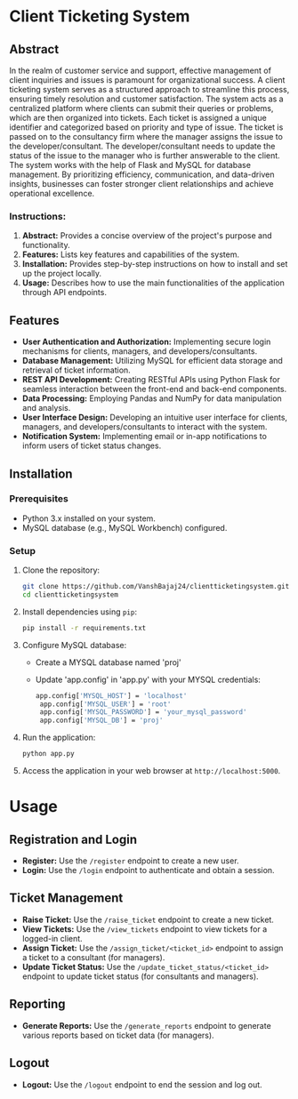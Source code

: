 # Client Ticketing System

## Abstract

In the realm of customer service and support, effective management of client inquiries and issues is paramount for organizational success. A client ticketing system serves as a structured approach to streamline this process, ensuring timely resolution and customer satisfaction. The system acts as a centralized platform where clients can submit their queries or problems, which are then organized into tickets. Each ticket is assigned a unique identifier and categorized based on priority and type of issue. The ticket is passed on to the consultancy firm where the manager assigns the issue to the developer/consultant. The developer/consultant needs to update the status of the issue to the manager who is further answerable to the client. The system works with the help of Flask and MySQL for database management. By prioritizing efficiency, communication, and data-driven insights, businesses can foster stronger client relationships and achieve operational excellence.


### Instructions:

1. **Abstract:** Provides a concise overview of the project's purpose and functionality.
2. **Features:** Lists key features and capabilities of the system.
3. **Installation:** Provides step-by-step instructions on how to install and set up the project locally.
4. **Usage:** Describes how to use the main functionalities of the application through API endpoints.


## Features

- **User Authentication and Authorization:** Implementing secure login mechanisms for clients, managers, and developers/consultants.
- **Database Management:** Utilizing MySQL for efficient data storage and retrieval of ticket information.
- **REST API Development:** Creating RESTful APIs using Python Flask for seamless interaction between the front-end and back-end components.
- **Data Processing:** Employing Pandas and NumPy for data manipulation and analysis.
- **User Interface Design:** Developing an intuitive user interface for clients, managers, and developers/consultants to interact with the system.
- **Notification System:** Implementing email or in-app notifications to inform users of ticket status changes.

## Installation

### Prerequisites

- Python 3.x installed on your system.
- MySQL database (e.g., MySQL Workbench) configured.

### Setup

1. Clone the repository:

   ```bash
   git clone https://github.com/VanshBajaj24/clientticketingsystem.git
   cd clientticketingsystem

2. Install dependencies using `pip`:

   ```bash
   pip install -r requirements.txt

3. Configure MySQL database:
   - Create a MYSQL database named 'proj'
   - Update 'app.config' in 'app.py' with your MYSQL credentials:

     ```bash
     app.config['MYSQL_HOST'] = 'localhost'
      app.config['MYSQL_USER'] = 'root'
      app.config['MYSQL_PASSWORD'] = 'your_mysql_password'
      app.config['MYSQL_DB'] = 'proj'

4. Run the application:

      ```bash
      python app.py

5. Access the application in your web browser at `http://localhost:5000`.

# Usage

## Registration and Login

- **Register:** Use the `/register` endpoint to create a new user.
- **Login:** Use the `/login` endpoint to authenticate and obtain a session.

## Ticket Management

- **Raise Ticket:** Use the `/raise_ticket` endpoint to create a new ticket.
- **View Tickets:** Use the `/view_tickets` endpoint to view tickets for a logged-in client.
- **Assign Ticket:** Use the `/assign_ticket/<ticket_id>` endpoint to assign a ticket to a consultant (for managers).
- **Update Ticket Status:** Use the `/update_ticket_status/<ticket_id>` endpoint to update ticket status (for consultants and managers).

## Reporting

- **Generate Reports:** Use the `/generate_reports` endpoint to generate various reports based on ticket data (for managers).

## Logout

- **Logout:** Use the `/logout` endpoint to end the session and log out.
